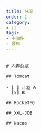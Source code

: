 ```yaml
---
title: 总览
order: 1
category:
- it
tags:
- 中间件
- 源码
---
```




```markmap

# 内容总览

## Tomcat

- [ ] 计划 A
- [x] B

## RocketMQ

## XXL-JOB

## Nacos





```
